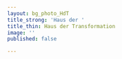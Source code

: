 ```yaml
---
layout: bg_photo_HdT
title_strong: 'Haus der '
title_thin: Haus der Transformation
image: ''
published: false

---
```

